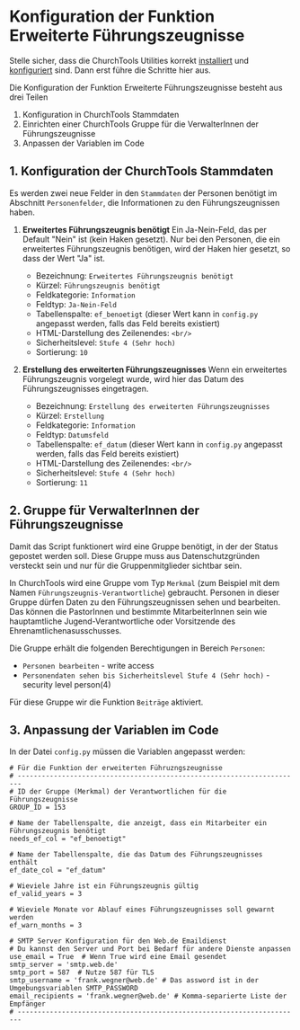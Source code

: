 # Konfiguration der Funktion Erweiterte Führungszeugnisse

Stelle sicher, dass die ChurchTools Utilities korrekt [installiert](../index.md#installation) und [konfiguriert](../index.md#konfiguration) sind. Dann erst führe die Schritte hier aus.

Die Konfiguration der Funktion Erweiterte Führungszeugnisse besteht aus drei Teilen

1. Konfiguration in ChurchTools Stammdaten
2. Einrichten einer ChurchTools Gruppe für die VerwalterInnen der Führungszeugnisse
3. Anpassen der Variablen im Code

## 1. Konfiguration der ChurchTools Stammdaten

Es werden zwei neue Felder in den `Stammdaten` der Personen benötigt im Abschnitt `Personenfelder`, die Informationen zu den Führungszeugnissen haben.

1. **Erweitertes Führungszeugnis benötigt**
Ein Ja-Nein-Feld, das per Default "Nein" ist (kein Haken gesetzt). Nur bei den Personen, die ein erweitertes Führungszeugnis benötigen, wird der Haken hier gesetzt, so dass der Wert "Ja" ist.
    * Bezeichnung: `Erweitertes Führungszeugnis benötigt`
    * Kürzel: `Führungszeugnis benötigt`
    * Feldkategorie: `Information`
    * Feldtyp: `Ja-Nein-Feld`
    * Tabellenspalte: `ef_benoetigt` (dieser Wert kann in `config.py` angepasst werden, falls das Feld bereits existiert)
    * HTML-Darstellung des Zeilenendes: `<br/>`
    * Sicherheitslevel: `Stufe 4 (Sehr hoch)`
    * Sortierung: `10`

2. **Erstellung des erweiterten Führungszeugnisses**
Wenn ein erweitertes Führungszeugnis vorgelegt wurde, wird hier das Datum des Führungszeugnisses eingetragen.
    * Bezeichnung: `Erstellung des erweiterten Führungszeugnisses`
    * Kürzel: `Erstellung`
    * Feldkategorie: `Information`
    * Feldtyp: `Datumsfeld`
    * Tabellenspalte: `ef_datum` (dieser Wert kann in `config.py` angepasst werden, falls das Feld bereits existiert)
    * HTML-Darstellung des Zeilenendes: `<br/>`
    * Sicherheitslevel: `Stufe 4 (Sehr hoch)`
    * Sortierung: `11`

## 2. Gruppe für VerwalterInnen der Führungszeugnisse

Damit das Script funktionert wird eine Gruppe benötigt, in der der Status gepostet werden soll. Diese Gruppe muss aus Datenschutzgründen versteckt sein und nur für die Gruppenmitglieder sichtbar sein.

In ChurchTools wird eine Gruppe vom Typ `Merkmal` (zum Beispiel mit dem Namen `Führungszeugnis-Verantwortliche`) gebraucht. Personen in dieser Gruppe dürfen Daten zu den Führungszeugnissen sehen und bearbeiten. Das können die PastorInnen und bestimmte MitarbeiterInnen sein wie hauptamtliche Jugend-Verantwortliche oder Vorsitzende des Ehrenamtlichenasusschusses.

Die Gruppe erhält die folgenden Berechtigungen in Bereich `Personen`:
* `Personen bearbeiten` - write access
* `Personendaten sehen bis Sicherheitslevel Stufe 4 (Sehr hoch)` - security level person(4)

Für diese Gruppe wir die Funktion `Beiträge` aktiviert.

## 3. Anpassung der Variablen im Code

In der Datei `config.py` müssen die Variablen angepasst werden:
```
# Für die Funktion der erweiterten Führuzngszeugnisse
# -----------------------------------------------------------------------
# ID der Gruppe (Merkmal) der Verantwortlichen für die Führungszeugnisse
GROUP_ID = 153

# Name der Tabellenspalte, die anzeigt, dass ein Mitarbeiter ein Führungszeugnis benötigt
needs_ef_col = "ef_benoetigt"

# Name der Tabellenspalte, die das Datum des Führungszeugnisses enthält
ef_date_col = "ef_datum"

# Wieviele Jahre ist ein Führungszeugnis gültig
ef_valid_years = 3

# Wieviele Monate vor Ablauf eines Führungszeugnisses soll gewarnt werden
ef_warn_months = 3

# SMTP Server Konfiguration für den Web.de Emaildienst
# Du kannst den Server und Port bei Bedarf für andere Dienste anpassen
use_email = True  # Wenn True wird eine Email gesendet
smtp_server = 'smtp.web.de'
smtp_port = 587  # Nutze 587 für TLS
smtp_username = 'frank.wegner@web.de' # Das assword ist in der Umgebungsvariablen SMTP_PASSWORD
email_recipients = 'frank.wegner@web.de' # Komma-separierte Liste der Empfänger
# -----------------------------------------------------------------------
```